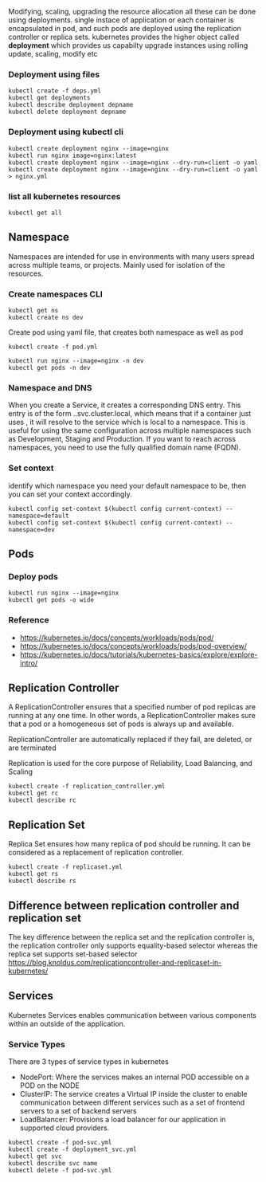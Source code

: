 Modifying, scaling, upgrading the resource allocation all these can be done using deployments.
single instace of application or each container is encapsulated in pod, and such pods are deployed using the replication controller or replica sets. kubernetes provides the higher object called **deployment** which provides us capabilty upgrade instances using rolling update, scaling, modify etc

### Deployment using files

```
kubectl create -f deps.yml
kubectl get deployments
kubectl describe deployment depname
kubectl delete deployment depname
```

### Deployment using kubectl cli
```
kubectl create deployment nginx --image=nginx
kubectl run nginx image=nginx:latest
kubectl create deployment nginx --image=nginx --dry-run=client -o yaml
kubectl create deployment nginx --image=nginx --dry-run=client -o yaml > nginx.yml
```

### list all kubernetes resources

```
kubectl get all
```

## Namespace

Namespaces are intended for use in environments with many users spread across multiple teams, or projects. Mainly used for isolation of the resources.

### Create namespaces CLI

```
kubectl get ns
kubectl create ns dev
```

Create pod using yaml file, that creates both namespace as well as pod

```
kubectl create -f pod.yml
```

```
kubectl run nginx --image=nginx -n dev
kubectl get pods -n dev
```

### Namespace and DNS

When you create a Service, it creates a corresponding DNS entry. This entry is of the form <service-name>.<namespace-name>.svc.cluster.local, which means that if a container just uses <service-name>, it will resolve to the service which is local to a namespace. This is useful for using the same configuration across multiple namespaces such as Development, Staging and Production. If you want to reach across namespaces, you need to use the fully qualified domain name (FQDN).

### Set context

identify which namespace you need your default namespace to be, then you can set your context accordingly.

```
kubectl config set-context $(kubectl config current-context) --namespace=default
kubectl config set-context $(kubectl config current-context) --namespace=dev
```

## Pods

### Deploy pods

```
kubectl run nginx --image=nginx
kubectl get pods -o wide
```

### Reference
- https://kubernetes.io/docs/concepts/workloads/pods/pod/
- https://kubernetes.io/docs/concepts/workloads/pods/pod-overview/
- https://kubernetes.io/docs/tutorials/kubernetes-basics/explore/explore-intro/

## Replication Controller

A ReplicationController ensures that a specified number of pod replicas are running at any one time. In other words, a ReplicationController makes sure that a pod or a homogeneous set of pods is always up and available.

ReplicationController are automatically replaced if they fail, are deleted, or are terminated

Replication is used for the core purpose of Reliability, Load Balancing, and Scaling

```
kubectl create -f replication_controller.yml
kubectl get rc
kubectl describe rc
```

## Replication Set
Replica Set ensures how many replica of pod should be running. It can be considered as a replacement of replication controller.

```
kubectl create -f replicaset.yml
kubectl get rs
kubectl describe rs
```

## Difference between replication controller and replication set
The key difference between the replica set and the replication controller is, the replication controller only supports equality-based selector whereas the replica set supports set-based selector
https://blog.knoldus.com/replicationcontroller-and-replicaset-in-kubernetes/

## Services

Kubernetes Services enables communication between various components within an outside of the application.

### Service Types

There are 3 types of service types in kubernetes

- NodePort: Where the services makes an internal POD accessible on a POD on the NODE
- ClusterIP: The service creates a Virtual IP inside the cluster to enable communication between different services such as a set of frontend servers to a set of backend servers
- LoadBalancer: Provisions a load balancer for our application in supported cloud providers.

```
kubectl create -f pod-svc.yml
kubectl create -f deployment_svc.yml
kubectl get svc
kubectl describe svc name
kubectl delete -f pod-svc.yml
```